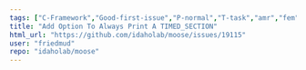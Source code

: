 ```yaml
---
tags: ["C-Framework","Good-first-issue","P-normal","T-task","amr","fem","finite-elements","multiphysics","object-oriented","parallel","simulation"]
title: "Add Option To Always Print A TIMED_SECTION"
html_url: "https://github.com/idaholab/moose/issues/19115"
user: "friedmud"
repo: "idaholab/moose"
---
```


